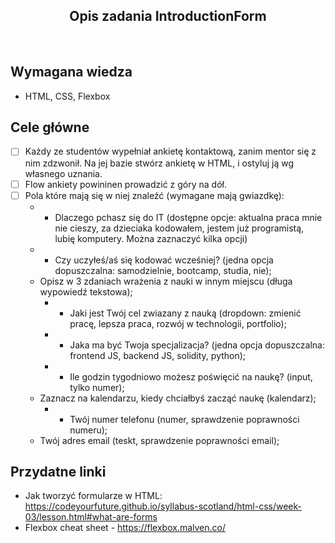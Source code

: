 <h2 align="center">Opis zadania IntroductionForm </h2>

<br>

## Wymagana wiedza

- HTML, CSS, Flexbox

## Cele główne

- [ ] Każdy ze studentów wypełniał ankietę kontaktową, zanim mentor się z nim zdzwonił. Na jej bazie stwórz ankietę w HTML, i ostyluj ją wg własnego uznania.
- [ ] Flow ankiety powininen prowadzić z góry na dół.
- [ ] Pola które mają się w niej znaleźć (wymagane mają gwiazdkę):
    - * Dlaczego pchasz się do IT (dostępne opcje: aktualna praca mnie nie cieszy, za dzieciaka kodowałem, jestem już programistą, lubię komputery. Można zaznaczyć kilka opcji)
    - * Czy uczyłeś/aś się kodować wcześniej? (jedna opcja dopuszczalna: samodzielnie, bootcamp, studia, nie);
  - Opisz w 3 zdaniach wrażenia z nauki w innym miejscu (długa wypowiedź tekstowa);
    - * Jaki jest Twój cel zwiazany z nauką (dropdown: zmienić pracę, lepsza praca, rozwój w technologii, portfolio);
    - * Jaka ma być Twoja specjalizacja? (jedna opcja dopuszczalna: frontend JS, backend JS, solidity, python);
    - * Ile godzin tygodniowo możesz poświęcić na naukę? (input, tylko numer);
  - Zaznacz na kalendarzu, kiedy chciałbyś zacząć naukę (kalendarz);
    - * Twój numer telefonu (numer, sprawdzenie poprawności numeru);
  - Twój adres email (teskt, sprawdzenie poprawności email);

## Przydatne linki

- Jak tworzyć formularze w HTML: <https://codeyourfuture.github.io/syllabus-scotland/html-css/week-03/lesson.html#what-are-forms>
- Flexbox cheat sheet - <https://flexbox.malven.co/>
